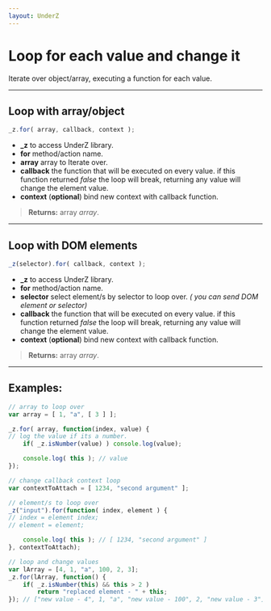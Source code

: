 ```yaml
---
layout: UnderZ
---
```

# Loop for each value and change it
Iterate over object/array, executing a function for each value.

***

## Loop with array/object
```js
_z.for( array, callback, context );
```

* **_z** to access UnderZ library.
* **for** method/action name.
* **array** array to Iterate over.
* **callback** the function that will be executed on every value. if this function returned _false_ the loop will break, returning any value will change the element value.
* **context** (**optional**) bind new context with callback function. 

> **Returns:** array _array_.

***

## Loop with DOM elements
```js
_z(selector).for( callback, context );
```

* **_z** to access UnderZ library.
* **for** method/action name.
* **selector** select element/s by selector to loop over. _( you can send DOM element or selector)_
* **callback** the function that will be executed on every value. if this function returned _false_ the loop will break, returning any value will change the element value.
* **context** (**optional**) bind new context with callback function. 

> **Returns:** array _array_.

***

## Examples: 

```js 
// array to loop over
var array = [ 1, "a", [ 3 ] ];

_z.for( array, function(index, value) {
// log the value if its a number.
    if( _z.isNumber(value) ) console.log(value);

    console.log( this ); // value
});

// change callback context loop
var contextToAttach = [ 1234, "second argument" ];

// element/s to loop over
_z("input").for(function( index, element ) {
// index = element index;
// element = element;

    console.log( this ); // [ 1234, "second argument" ]
}, contextToAttach);

// loop and change values
var lArray = [4, 1, "a", 100, 2, 3];
_z.for(lArray, function() {
    if( _z.isNumber(this) && this > 2 )
        return "replaced element - " + this;
}); // ["new value - 4", 1, "a", "new value - 100", 2, "new value - 3"]


``` 
